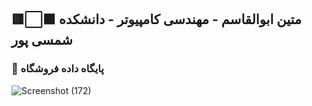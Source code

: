 ## 🟥⬜🟩 متین ابوالقاسم - مهندسی کامپیوتر - دانشکده شمسی پور
### 🔶 پایگاه داده فروشگاه
![Screenshot (172)](https://github.com/MaTinABoL/HW5_DB/assets/103626122/86c73eb7-d03a-472a-921e-fcff6e997b5c)
